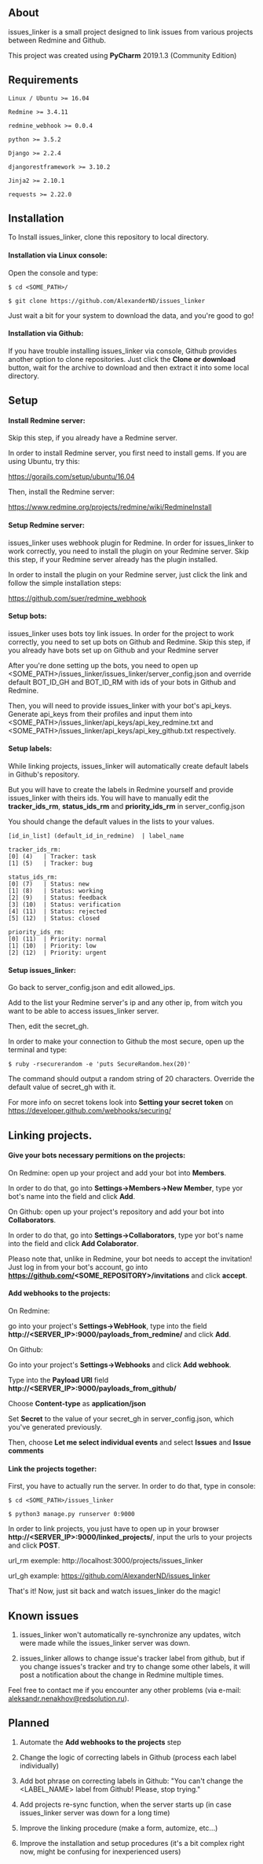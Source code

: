 ## About

issues_linker is a small project designed to link issues from various projects between Redmine and Github.

This project was created using **PyCharm** 2019.1.3 (Community Edition)


## Requirements

```
Linux / Ubuntu >= 16.04

Redmine >= 3.4.11

redmine_webhook >= 0.0.4

python >= 3.5.2

Django >= 2.2.4

djangorestframework >= 3.10.2

Jinja2 >= 2.10.1

requests >= 2.22.0
```

## Installation

To Install issues_linker, clone this repository to local directory.

#### Installation via Linux console:

Open the console and type:

```
$ cd <SOME_PATH>/

$ git clone https://github.com/AlexanderND/issues_linker
```

Just wait a bit for your system to download the data, and you're good to go!

#### Installation via Github:

If you have trouble installing issues_linker via console, Github provides another option to clone repositories. Just click the **Clone or download** button, wait for the archive to download and then extract it into some local directory.


## Setup

#### Install Redmine server:

Skip this step, if you already have a Redmine server.

In order to install Redmine server, you first need to install gems. If you are using Ubuntu, try this:

https://gorails.com/setup/ubuntu/16.04

Then, install the Redmine server:

https://www.redmine.org/projects/redmine/wiki/RedmineInstall

#### Setup Redmine server:

issues_linker uses webhook plugin for Redmine. In order for issues_linker to work correctly, you need to install the plugin on your Redmine server. Skip this step, if your Redmine server already has the plugin installed.

In order to install the plugin on your Redmine server, just click the link and follow the simple installation steps:

https://github.com/suer/redmine_webhook

#### Setup bots:

issues_linker uses bots toy link issues. In order for the project to work correctly, you need to set up bots on Github and Redmine. Skip this step, if you already have bots set up on Github and your Redmine server

After you're done setting up the bots, you need to open up <SOME_PATH>/issues_linker/issues_linker/server_config.json and override default BOT_ID_GH and BOT_ID_RM with ids of your bots in Github and Redmine.

Then, you will need to provide issues_linker with your bot's api_keys. Generate api_keys from their profiles and input them into <SOME_PATH>/issues_linker/api_keys/api_key_redmine.txt and <SOME_PATH>/issues_linker/api_keys/api_key_github.txt respectively.

#### Setup labels:

While linking projects, issues_linker will automatically create default labels in Github's repository.

But you will have to create the labels in Redmine yourself and provide issues_linker with theirs ids. You will have to manually edit the **tracker_ids_rm**, **status_ids_rm** and **priority_ids_rm** in server_config.json

You should change the default values in the lists to your values.

```
[id_in_list] (default_id_in_redmine)  | label_name

tracker_ids_rm:
[0] (4)   | Tracker: task
[1] (5)   | Tracker: bug

status_ids_rm:
[0] (7)   | Status: new
[1] (8)   | Status: working
[2] (9)   | Status: feedback
[3] (10)  | Status: verification
[4] (11)  | Status: rejected
[5] (12)  | Status: closed

priority_ids_rm:
[0] (11)  | Priority: normal
[1] (10)  | Priority: low
[2] (12)  | Priority: urgent
```

#### Setup issues_linker:

Go back to server_config.json and edit allowed_ips.

Add to the list your Redmine server's ip and any other ip, from witch you want to be able to access issues_linker server.

Then, edit the secret_gh.

In order to make your connection to Github the most secure, open up the terminal and type:

```
$ ruby -rsecurerandom -e 'puts SecureRandom.hex(20)'
```

The command should output a random string of 20 characters. Override the default value of secret_gh with it.

For more info on secret tokens look into **Setting your secret token** on https://developer.github.com/webhooks/securing/


## Linking projects.

#### Give your bots necessary permitions on the projects:

On Redmine: open up your project and add your bot into **Members**.

In order to do that, go into **Settings->Members->New Member**, type yor bot's name into the field and click **Add**.

On Github: open up your project's repository and add your bot into **Collaborators**.

In order to do that, go into **Settings->Collaborators**, type yor bot's name into the field and click **Add Colaborator**.

Pleaso note that, unlike in Redmine, your bot needs to accept the invitation! Just log in from your bot's account, go into **https://github.com/<SOME_REPOSITORY>/invitations** and click **accept**.

#### Add webhooks to the projects:

On Redmine:

go into your project's **Settings->WebHook**, type into the field **http://<SERVER_IP>:9000/payloads_from_redmine/** and click **Add**.

On Github:

Go into your project's **Settings->Webhooks** and click **Add webhook**.

Type into the **Payload URl** field **http://<SERVER_IP>:9000/payloads_from_github/**

Choose **Content-type** as **application/json**

Set **Secret** to the value of your secret_gh in server_config.json, which you've generated previously. 

Then, choose **Let me select individual events** and select **Issues** and **Issue comments**


#### Link the projects together:

First, you have to actually run the server. In order to do that, type in console:

```
$ cd <SOME_PATH>/issues_linker

$ python3 manage.py runserver 0:9000
```

In order to link projects, you just have to open up in your browser **http://<SERVER_IP>:9000/linked_projects/**, input the urls to your projects and click **POST**.

url_rm exemple: http://localhost:3000/projects/issues_linker

url_gh example: https://github.com/AlexanderND/issues_linker

That's it! Now, just sit back and watch issues_linker do the magic!


## Known issues

1. issues_linker won't automatically re-synchronize any updates, witch were made while the issues_linker server was down.

2. issues_linker allows to change issue's tracker label from github, but if you change issues's tracker and try to change some other labels, it will post a notification about the change in Redmine multiple times.

Feel free to contact me if you encounter any other problems (via e-mail: aleksandr.nenakhov@redsolution.ru).


## Planned

1. Automate the **Add webhooks to the projects** step

2. Change the logic of correcting labels in Github (process each label individually)

3. Add bot phrase on correcting labels in Github: "You can't change the <LABEL_NAME> label from Github! Please, stop trying."

4. Add projects re-sync function, when the server starts up (in case issues_linker server was down for a long time)

5. Improve the linking procedure (make a form, automize, etc...)

6. Improve the installation and setup procedures (it's a bit complex right now, might be confusing for inexperienced users)
